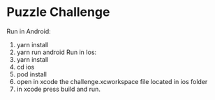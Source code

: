 # Puzzle Challenge
 
Run in Android:
  1) yarn install
  2) yarn run android
Run in Ios:
  1) yarn install
  2) cd ios
  3) pod install
  4) open in xcode the challenge.xcworkspace file located in ios folder
  5) in xcode press build and run.
